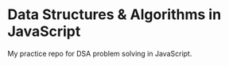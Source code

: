 # Data Structures & Algorithms in JavaScript

My practice repo for DSA problem solving in JavaScript.
